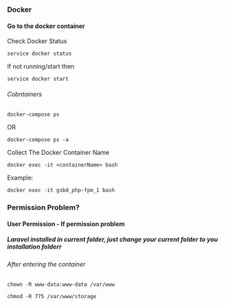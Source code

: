 ### Docker
#### Go to the docker container

Check Docker Status
```
service docker status
```

If not running/start then
```
service docker start
```

###### Cobntainers
```
docker-compose ps
```
OR
```
docker-compose ps -a
```

Collect The Docker Container Name
```
docker exec -it <containerName> bash
```

Example:
```
docker exec -it gsbd_php-fpm_1 bash
```

### Permission Problem?
#### User Permission - If permission problem
##### Laravel installed in current folder, just change your current folder to you installation folderr

###### After entering the container
```
chown -R www-data:www-data /var/www
```
```
chmod -R 775 /var/www/storage
 ```